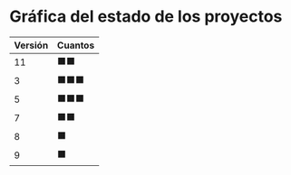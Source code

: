 # Gráfica del estado de los proyectos


| Versión | Cuantos               |
|---------|-----------------------|
| 11 | ⬛⬛|
| 3 | ⬛⬛⬛|
| 5 | ⬛⬛⬛|
| 7 | ⬛⬛|
| 8 | ⬛|
| 9 | ⬛|


